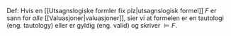 Def:
Hvis en [[Utsagnslogiske formler fix plz|utsagnslogisk formel]] $F$ er sann for *alle* [[Valuasjoner|valuasjoner]], sier vi at formelen er en tautologi (eng. tautology) eller er gyldig (eng. valid) og skriver $\models F$.

